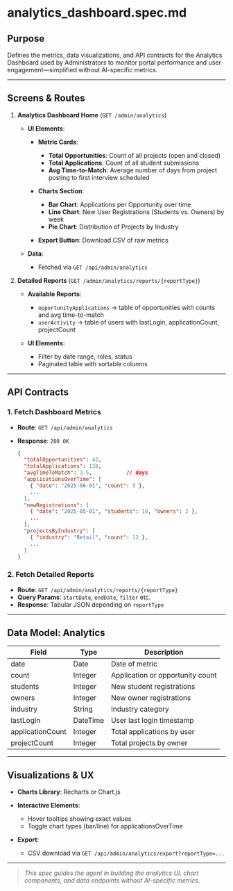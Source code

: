 # analytics\_dashboard.spec.md

## Purpose

Defines the metrics, data visualizations, and API contracts for the Analytics Dashboard used by Administrators to monitor portal performance and user engagement—simplified without AI-specific metrics.

---

## Screens & Routes

1. **Analytics Dashboard Home** (`GET /admin/analytics`)

   * **UI Elements**:

     * **Metric Cards**:

       * **Total Opportunities**: Count of all projects (open and closed)
       * **Total Applications**: Count of all student submissions
       * **Avg Time-to-Match**: Average number of days from project posting to first interview scheduled
     * **Charts Section**:

       * **Bar Chart**: Applications per Opportunity over time
       * **Line Chart**: New User Registrations (Students vs. Owners) by week
       * **Pie Chart**: Distribution of Projects by Industry
     * **Export Button**: Download CSV of raw metrics
   * **Data**:

     * Fetched via `GET /api/admin/analytics`

2. **Detailed Reports** (`GET /admin/analytics/reports/{reportType}`)

   * **Available Reports**:

     * `opportunityApplications` → table of opportunities with counts and avg time-to-match
     * `userActivity` → table of users with lastLogin, applicationCount, projectCount
   * **UI Elements**:

     * Filter by date range, roles, status
     * Paginated table with sortable columns

---

## API Contracts

### 1. Fetch Dashboard Metrics

* **Route**: `GET /api/admin/analytics`
* **Response**: `200 OK`

  ```json
  {
    "totalOpportunities": 42,
    "totalApplications": 128,
    "avgTimeToMatch": 3.5,           // days
    "applicationsOverTime": [
      { "date": "2025-06-01", "count": 5 },
      ...
    ],
    "newRegistrations": [
      { "date": "2025-05-01", "students": 10, "owners": 2 },
      ...
    ],
    "projectsByIndustry": [
      { "industry": "Retail", "count": 12 },
      ...
    ]
  }
  ```

### 2. Fetch Detailed Reports

* **Route**: `GET /api/admin/analytics/reports/{reportType}`
* **Query Params**: `startDate`, `endDate`, `filter` etc.
* **Response**: Tabular JSON depending on `reportType`

---

## Data Model: Analytics

| Field            | Type     | Description                      |
| ---------------- | -------- | -------------------------------- |
| date             | Date     | Date of metric                   |
| count            | Integer  | Application or opportunity count |
| students         | Integer  | New student registrations        |
| owners           | Integer  | New owner registrations          |
| industry         | String   | Industry category                |
| lastLogin        | DateTime | User last login timestamp        |
| applicationCount | Integer  | Total applications by user       |
| projectCount     | Integer  | Total projects by owner          |

---

## Visualizations & UX

* **Charts Library**: Recharts or Chart.js
* **Interactive Elements**:

  * Hover tooltips showing exact values
  * Toggle chart types (bar/line) for applicationsOverTime
* **Export**:

  * CSV download via `GET /api/admin/analytics/export?reportType=...`

---

> *This spec guides the agent in building the analytics UI, chart components, and data endpoints without AI-specific metrics.*
